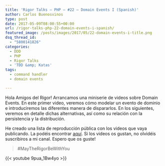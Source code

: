 ```yaml
---
title: 'Rigor Talks – PHP – #22 – Domain Events I (Spanish)'
author: Carlos Buenosvinos
type: post
date: 2017-05-09T08:00:55+00:00
url: /rigor-talks-php-22-domain-events-i-spanish/
featured_image: /posts/images/2017/05/22-domain-events-i-title.png
dsq_thread_id:
  - "5800141826"
categories:
  - DDD
  - PHP
  - Rigor Talks
  - 'TDD &amp; Katas'
tags:
  - command handler
  - domain events

---
```

Hola Amigos del Rigor! Arrancamos una miniserie de videos sobre Domain Events. En este primer video, veremos cómo modelar un evento de dominio e introduciremos las diferentes manera de dispararlos. En los siguientes, veremos en detalle dichas alternativas, así como su relación con la persistencia y la distribución.

He creado una lista de reproducción pública con los videos que vaya publicando. La podéis encontrar <a href="https://www.youtube.com/playlist?list=PLfgj7DYkKH3Cd8bdu5SIHGYXh_bPV2idP" target="_blank" rel="noopener noreferrer">aquí</a>. Si los videos os gustan, no olvidéis suscribiros a mi canal. Espero que os guste!

> #MayTheRigorBeWithYou

<!--more-->

{{< youtube 9pua_1Bw4yo >}}